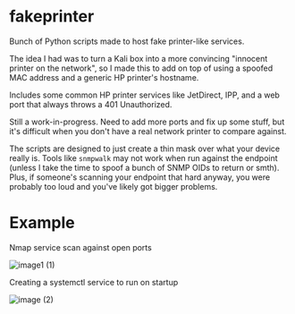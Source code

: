 # fakeprinter
Bunch of Python scripts made to host fake printer-like services.

The idea I had was to turn a Kali box into a more convincing "innocent printer on the network", so I made this to add on top of using a spoofed MAC address and a generic HP printer's hostname.

Includes some common HP printer services like JetDirect, IPP, and a web port that always throws a 401 Unauthorized.

Still a work-in-progress. Need to add more ports and fix up some stuff, but it's difficult when you don't have a real network printer to compare against.

The scripts are designed to just create a thin mask over what your device really is. Tools like `snmpwalk` may not work when run against the endpoint (unless I take the time to spoof a bunch of SNMP OIDs to return or smth). Plus, if someone's scanning your endpoint that hard anyway, you were probably too loud and you've likely got bigger problems.

# Example
Nmap service scan against open ports

![image1 (1)](https://github.com/user-attachments/assets/60602657-5e67-46d7-9bc7-806719866570)

Creating a systemctl service to run on startup

![image (2)](https://github.com/user-attachments/assets/efae5237-af25-4eb5-bb33-d7e132d5e6b7)


